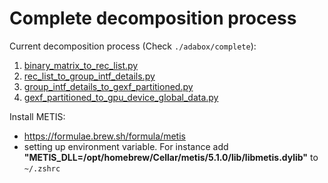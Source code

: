# Complete decomposition process

Current decomposition process (Check `./adabox/complete`):
1. [binary_matrix_to_rec_list.py](1_binary_matrix_to_rec_list.py)
2. [rec_list_to_group_intf_details.py](2_rec_list_to_group_intf_details.py)
3. [group_intf_details_to_gexf_partitioned.py](3_group_intf_details_to_gexf_partitioned.py)
4. [gexf_partitioned_to_gpu_device_global_data.py](4_gexf_partitioned_to_gpu_device_global_data.py)

Install METIS:
- https://formulae.brew.sh/formula/metis
- setting up environment variable. For instance add **"METIS_DLL=/opt/homebrew/Cellar/metis/5.1.0/lib/libmetis.dylib"** to `~/.zshrc`
